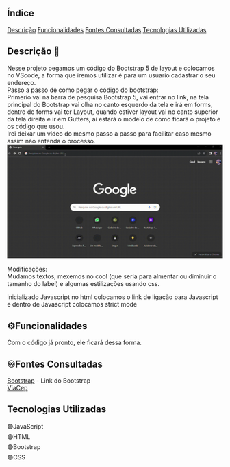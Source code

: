 ## Índice 
[Descrição](#descri%C3%A7%C3%A3o-)
[Funcionalidades](#%EF%B8%8Ffontes-consultadas)
[Fontes Consultadas](#%EF%B8%8Ffontes-consultadas)
[Tecnologias Utilizadas](#tecnologias-utilizadas)

## Descrição 📝
Nesse projeto pegamos um código do Bootstrap 5 de layout e colocamos no VScode, a forma que iremos utilizar é para um usúario cadastrar o seu endereço.  
Passo a passo de como pegar o código do bootstrap:  
Primerio vai na barra de pesquisa Bootstrap 5, vai entrar no link, na tela principal do Bootstrap vai olha no canto esquerdo da tela e irá em forms, dentro de forms vai ter Layout, quando estiver layout vai no canto superior da tela direita e ir em Gutters, aí estará o modelo de como ficará o projeto e os código que usou.  
Irei deixar um video do mesmo passo a passo para facilitar caso mesmo assim não entenda o processo.  
![image info](_img/video-demonstrativo.gif)   

Modificações:  
Mudamos textos, mexemos no cool (que seria para almentar ou diminuir o tamanho do label) e algumas estilizações usando css.

inicializado Javascript
no html colocamos o link de ligação para Javascript
e dentro de Javascript colocamos strict mode

## ⚙️Funcionalidades 
Com o código já pronto, ele ficará dessa forma.

## ♾️Fontes Consultadas
[Bootstrap](https://getbootstrap.com/docs/5.0/getting-started/introduction/) - Link do Bootstrap  
[ViaCep](https://viacep.com.br/exemplo/javascript/)

## Tecnologias Utilizadas
🟣JavaScript  
🟣HTML  
🟣Bootstrap  
🟣CSS  
